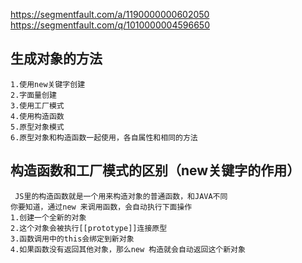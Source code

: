https://segmentfault.com/a/1190000000602050
https://segmentfault.com/q/1010000004596650

## 生成对象的方法
    1.使用new关键字创建 
    2.字面量创建 
    3.使用工厂模式 
    4.使用构造函数 
    5.原型对象模式 
    6.原型对象和构造函数一起使用，各自属性和相同的方法

## 构造函数和工厂模式的区别（new关键字的作用）
     JS里的构造函数就是一个用来构造对象的普通函数，和JAVA不同
    你要知道，通过new 来调用函数，会自动执行下面操作
    1.创建一个全新的对象
    2.这个对象会被执行[[prototype]]连接原型
    3.函数调用中的this会绑定到新对象
    4.如果函数没有返回其他对象，那么new 构造就会自动返回这个新对象
